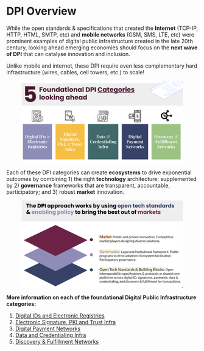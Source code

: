 # DPI Overview

While the open standards & specifications that created the **Internet** (TCP-IP, HTTP, HTML, SMTP, etc) and **mobile networks** (GSM, SMS, LTE, etc) were prominent examples of digital public infrastructure created in the late 20th century, looking ahead emerging economies should focus on the **next wave of DPI** that can catalyse innovation and inclusion.

Unlike mobile and internet, these DPI require even less complementary hard infrastructure  (wires, cables, cell towers, etc.) to scale!&#x20;

<figure><img src=".gitbook/assets/Screenshot 2023-06-03 at 2.39.53 PM.png" alt=""><figcaption></figcaption></figure>

Each of these DPI categories can create **ecosystems** to drive exponential outcomes by combining 1) the right **technology** architecture; supplemented by 2) **governance** frameworks that are transparent, accountable, participatory; and 3) robust **market** innovation.

<figure><img src=".gitbook/assets/Screenshot 2023-06-03 at 2.53.50 PM.png" alt=""><figcaption></figcaption></figure>

**More information on each of the foundational Digital Public Infrastructure categories:**

1. [Digital IDs and Electronic Registries](technical-notes/digital-ids-and-electronic-registries/)
2. [Electronic Signature, PKI and Trust Infra](technical-notes/electronic-signature-pki-and-trust-infra.md)
3. [Digital Payment Networks](technical-notes/digital-payment-networks/)
4. [Data and Credentialing Infra](technical-notes/data-and-credentialing-infra.md)
5. [Discovery & Fulfillment Networks](technical-notes/discovery-and-fulfillment-networks.md)
